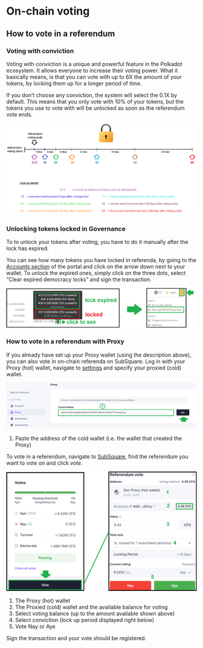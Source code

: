 # On-chain voting

## How to vote in a referendum



### Voting with conviction

Voting with conviction is a unique and powerful feature in the Polkadot ecosystem. It allows everyone to increase their voting power. What it basically means, is that you can vote with up to 6X the amount of your tokens, by locking them up for a longer period of time.

If you don’t choose any conviction, the system will select the 0.1X by default. This means that you only vote with 10% of your tokens, but the tokens you use to vote with will be unlocked as soon as the referendum vote ends.

![](./images/LockingPeriod.png)

### Unlocking tokens locked in Governance

To to unlock your tokens after voting, you have to do it manually after the lock has expired.

You can see how many tokens you have locked in referenda, by going to the [Accounts section](https://polkadot.js.org/apps/?rpc=wss%3A%2F%2Ffullnode.parachain.centrifuge.io#/accounts) of the portal and click on the arrow down next to your wallet. To unlock the expired ones, simply click on the three dots, select “Clear expired democracy locks” and sign the transaction.

![](./images/UnlockTokens.png)




### How to vote in a referendum with Proxy

If you already have set up your Proxy wallet (using the description above), you can also vote in on-chain referenda on SubSquare. Log in with your Proxy (hot) wallet, navigate to [settings](https://centrifuge.subsquare.io/setting/proxy) and specify your proxied (cold) wallet. 

![](./images/DefineProxy.png)

1. Paste the address of the cold wallet (i.e. the wallet that created the Proxy)

To vote in a referendum, navigate to [SubSquare](https://centrifuge.subsquare.io/democracy/referenda), find the referendum you want to vote on and click *vote*.

![](./images/ProxyReferendum.png)

1. The Proxy (hot) wallet
2. The Proxied (cold) wallet and the available balance for voting
3. Select voting balance (up to the amount available shown above)
4. Select conviction (lock up period displayed right below)
5. Vote Nay or Aye

Sign the transaction and your vote should be registered.




